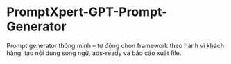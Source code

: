 # PromptXpert-GPT-Prompt-Generator
Prompt generator thông minh – tự động chọn framework theo hành vi khách hàng, tạo nội dung song ngữ, ads-ready và báo cáo xuất file.
